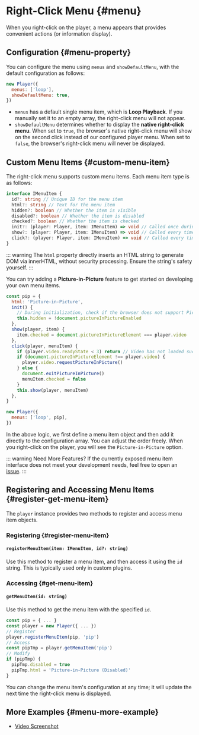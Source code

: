 # Right-Click Menu {#menu}

When you right-click on the player, a menu appears that provides convenient actions (or information display).

## Configuration {#menu-property}

You can configure the menu using `menus` and `showDefaultMenu`, with the default configuration as follows:

```js
new Player({
  menus: ['loop'],
  showDefaultMenu: true,
})
```

- `menus` has a default single menu item, which is **Loop Playback**. If you manually set it to an empty array, the right-click menu will not appear.
- `showDefaultMenu` determines whether to display the **native right-click menu**. When set to `true`, the browser's native right-click menu will show on the second click instead of our configured player menu. When set to `false`, the browser's right-click menu will never be displayed.

## Custom Menu Items {#custom-menu-item}

The right-click menu supports custom menu items. Each menu item type is as follows:

```typescript
interface IMenuItem {
  id?: string // Unique ID for the menu item
  html?: string // Text for the menu item
  hidden?: boolean // Whether the item is visible
  disabled?: boolean // Whether the item is disabled
  checked?: boolean // Whether the item is checked
  init?: (player: Player, item: IMenuItem) => void // Called once during initialization
  show?: (player: Player, item: IMenuItem) => void // Called every time the right-click menu is displayed
  click?: (player: Player, item: IMenuItem) => void // Called every time the item is clicked
}
```

::: warning
The `html` property directly inserts an HTML string to generate DOM via innerHTML, without security processing. Ensure the string's safety yourself.
:::

You can try adding a **Picture-in-Picture** feature to get started on developing your own menu items.

```js
const pip = {
  html: 'Picture-in-Picture',
  init() {
    // During initialization, check if the browser does not support Picture-in-Picture, and hide the menu item if unsupported
    this.hidden = !document.pictureInPictureEnabled
  },
  show(player, item) {
    item.checked = document.pictureInPictureElement === player.video
  },
  click(player, menuItem) {
    if (player.video.readyState < 3) return // Video has not loaded successfully yet
    if (document.pictureInPictureElement !== player.video) {
      player.video.requestPictureInPicture()
    } else {
      document.exitPictureInPicture()
      menuItem.checked = false
    }
    this.show(player, menuItem)
  },
}

new Player({
  menus: ['loop', pip],
})
```

In the above logic, we first define a menu item object and then add it directly to the configuration array. You can adjust the order freely. When you right-click on the player, you will see the `Picture-in-Picture` option.

::: warning Need More Features?
If the currently exposed menu item interface does not meet your development needs, feel free to open an <a href="https://github.com/vortesnail/qier-player/issues/new?assignees=&labels=enhancement&template=feature_request.md&title=">issue</a>.
:::

## Registering and Accessing Menu Items {#register-get-menu-item}

The `player` instance provides two methods to register and access menu item objects.

### Registering {#register-menu-item}

#### `registerMenuItem(item: IMenuItem, id?: string)`

Use this method to register a menu item, and then access it using the `id` string. This is typically used only in custom plugins.

### Accessing {#get-menu-item}

#### `getMenuItem(id: string)`

Use this method to get the menu item with the specified `id`.

```js
const pip = { ... }
const player = new Player({ ... })
// Register
player.registerMenuItem(pip, 'pip')
// Access
const pipTmp = player.getMenuItem('pip')
// Modify
if (pipTmp) {
  pipTmp.disabled = true
  pipTmp.html = 'Picture-in-Picture (Disabled)'
}
```

You can change the menu item's configuration at any time; it will update the next time the right-click menu is displayed.

## More Examples {#menu-more-example}

- [Video Screenshot](./examples/video-screenshot)
